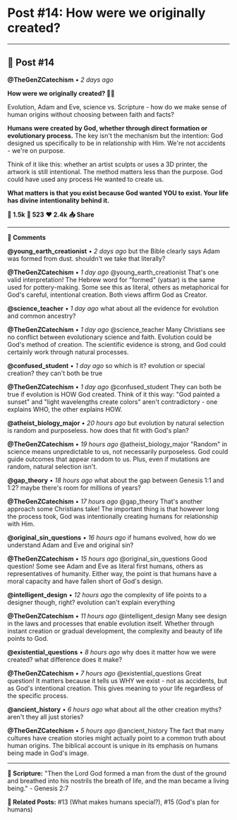 # Post #14: How were we originally created?

---

## 📱 Post #14

**@TheGenZCatechism** • *2 days ago*

**How were we originally created? 🧬🌟**

Evolution, Adam and Eve, science vs. Scripture - how do we make sense of human origins without choosing between faith and facts?

**Humans were created by God, whether through direct formation or evolutionary process.** The key isn't the mechanism but the intention: God designed us specifically to be in relationship with Him. We're not accidents - we're on purpose.

Think of it like this: whether an artist sculpts or uses a 3D printer, the artwork is still intentional. The method matters less than the purpose. God could have used any process He wanted to create us.

**What matters is that you exist because God wanted YOU to exist. Your life has divine intentionality behind it.**

**💭 1.5k** **🔄 523** **❤️ 2.4k** **📤 Share**

---

**💬 Comments**

**@young_earth_creationist** • *2 days ago*
but the Bible clearly says Adam was formed from dust. shouldn't we take that literally?

**@TheGenZCatechism** • *1 day ago*
@young_earth_creationist That's one valid interpretation! The Hebrew word for "formed" (yatsar) is the same used for pottery-making. Some see this as literal, others as metaphorical for God's careful, intentional creation. Both views affirm God as Creator.

**@science_teacher** • *1 day ago*
what about all the evidence for evolution and common ancestry?

**@TheGenZCatechism** • *1 day ago*
@science_teacher Many Christians see no conflict between evolutionary science and faith. Evolution could be God's method of creation. The scientific evidence is strong, and God could certainly work through natural processes.

**@confused_student** • *1 day ago*
so which is it? evolution or special creation? they can't both be true

**@TheGenZCatechism** • *1 day ago*
@confused_student They can both be true if evolution is HOW God created. Think of it this way: "God painted a sunset" and "light wavelengths create colors" aren't contradictory - one explains WHO, the other explains HOW.

**@atheist_biology_major** • *20 hours ago*
but evolution by natural selection is random and purposeless. how does that fit with God's plan?

**@TheGenZCatechism** • *19 hours ago*
@atheist_biology_major "Random" in science means unpredictable to us, not necessarily purposeless. God could guide outcomes that appear random to us. Plus, even if mutations are random, natural selection isn't.

**@gap_theory** • *18 hours ago*
what about the gap between Genesis 1:1 and 1:2? maybe there's room for millions of years?

**@TheGenZCatechism** • *17 hours ago*
@gap_theory That's another approach some Christians take! The important thing is that however long the process took, God was intentionally creating humans for relationship with Him.

**@original_sin_questions** • *16 hours ago*
if humans evolved, how do we understand Adam and Eve and original sin?

**@TheGenZCatechism** • *15 hours ago*
@original_sin_questions Good question! Some see Adam and Eve as literal first humans, others as representatives of humanity. Either way, the point is that humans have a moral capacity and have fallen short of God's design.

**@intelligent_design** • *12 hours ago*
the complexity of life points to a designer though, right? evolution can't explain everything

**@TheGenZCatechism** • *11 hours ago*
@intelligent_design Many see design in the laws and processes that enable evolution itself. Whether through instant creation or gradual development, the complexity and beauty of life points to God.

**@existential_questions** • *8 hours ago*
why does it matter how we were created? what difference does it make?

**@TheGenZCatechism** • *7 hours ago*
@existential_questions Great question! It matters because it tells us WHY we exist - not as accidents, but as God's intentional creation. This gives meaning to your life regardless of the specific process.

**@ancient_history** • *6 hours ago*
what about all the other creation myths? aren't they all just stories?

**@TheGenZCatechism** • *5 hours ago*
@ancient_history The fact that many cultures have creation stories might actually point to a common truth about human origins. The biblical account is unique in its emphasis on humans being made in God's image.

---

**📖 Scripture:** "Then the Lord God formed a man from the dust of the ground and breathed into his nostrils the breath of life, and the man became a living being." - Genesis 2:7

**🔗 Related Posts:** #13 (What makes humans special?), #15 (God's plan for humans) 